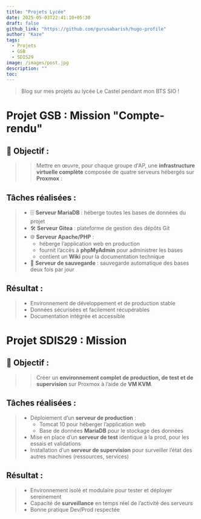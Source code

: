 ```yaml
---
title: "Projets Lycée"
date: 2025-05-03T22:41:10+05:30
draft: false
github_link: "https://github.com/gurusabarish/hugo-profile"
author: "Kaze"
tags:
  - Projets
  - GSB
  - SDIS29
image: /images/post.jpg
description: ""
toc: 
---
```


> Blog sur mes projets au lycée Le Castel pendant mon BTS SIO !

# Projet GSB : Mission "Compte-rendu"

## 🎯 **Objectif** :  
> > Mettre en œuvre, pour chaque groupe d'AP, une **infrastructure virtuelle complète** composée de quatre serveurs hébergés sur **Proxmox** :

## Tâches réalisées :
> - 🗄️ **Serveur MariaDB** : héberge toutes les bases de données du projet  
> - 🛠️ **Serveur Gitea** : plateforme de gestion des dépôts Git  
> - 🌐 **Serveur Apache/PHP** :  
>   - héberge l’application web en production  
>   - fournit l’accès à **phpMyAdmin** pour administrer les bases  
>   - contient un **Wiki** pour la documentation technique  
> - 💾 **Serveur de sauvegarde** : sauvegarde automatique des bases deux fois par jour

## Résultat :
> - Environnement de développement et de production stable  
> - Données sécurisées et facilement récupérables  
> - Documentation intégrée et accessible

# Projet SDIS29 : Mission 

## 🎯 **Objectif** :  
> > Créer un **environnement complet de production, de test et de supervision** sur Proxmox à l’aide de **VM KVM**.

## Tâches réalisées :
> - Déploiement d’un **serveur de production** :  
>   - Tomcat 10 pour héberger l’application web  
>   - Base de données **MariaDB** pour le stockage des données
> - Mise en place d’un **serveur de test** identique à la prod, pour les essais et validations
> - Installation d’un **serveur de supervision** pour surveiller l’état des autres machines (ressources, services)

## Résultat :
> - Environnement isolé et modulaire pour tester et déployer sereinement  
> - Capacité de **surveillance** en temps réel de l’activité des serveurs  
> - Bonne pratique Dev/Prod respectée

